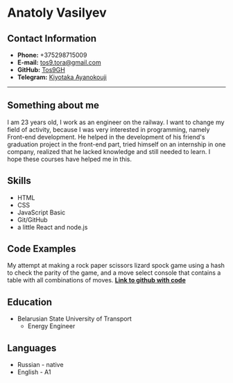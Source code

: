 # Anatoly Vasilyev

## Contact Information

- **Phone:** +375298715009
- **E-mail:** tos9.tora@gmail.com
- **GitHub:** [Tos9GH](https://github.com/Tos9GH)
- **Telegram:** [Kiyotaka Ayanokouji](https://t.me/Tos9_kun)

---

## Something about me

I am 23 years old, I work as an engineer on the railway. I want to change my field of activity, because I was very interested in programming, namely Front-end development. He helped in the development of his friend's graduation project in the front-end part, tried himself on an internship in one company, realized that he lacked knowledge and still needed to learn. I hope these courses have helped me in this.

## Skills

- HTML
- CSS
- JavaScript Basic
- Git/GitHub
- a little React and node.js

## Code Examples

My attempt at making a rock paper scissors lizard spock game using a hash to check the parity of the game, and a move select console that contains a table with all combinations of moves.
**[Link to github with code](https://github.com/Tos9GH/Task4.git)**

## Education

- Belarusian State University of Transport
  - Energy Engineer

## Languages

- Russian - native
- English - A1
